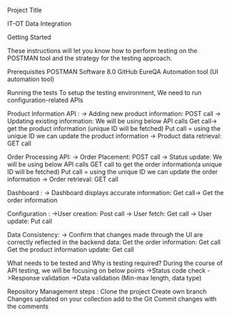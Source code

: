 Project Title

IT-OT Data Integration

Getting Started

These instructions will let you know how to perform testing on the POSTMAN tool and the strategy for the testing approach. 

Prerequisites
POSTMAN Software 8.0 
GitHub
EureQA Automation tool (UI automation tool)

Running the tests
To setup the testing environment, We need to run configuration-related APIs

Product Information API :
-> Adding new product information: POST call
-> Updating existing information: We will be using below API calls
 Get call-> get the  product information (unique ID will be fetched)
 Put call = using the unique ID we can update the product information
-> Product data retrieval: GET call

Order Processing API:
->  Order Placement: POST call
->  Status update: We will be using below API calls
GET call to get the  order information(a unique ID will be fetched) 
Put call = using the unique ID we can update the order information
-> Order retrieval: GET call

Dashboard :
-> Dashboard displays accurate information: Get call-> Get the  order information

Configuration :
->User creation: Post call
-> User fetch: Get call
-> User update: Put call

Data Consistency:
-> Confirm that changes made through the UI are correctly reflected in the backend data:
 Get the order information: Get call
 Get the product information update: Get call

What needs to be tested and Why is testing required?
During the course of API testing, we will be focusing on below points
->Status code check
->Response validation
->Data validation (Min-max length, data type)

 Repository Management steps :
 Clone the project
 Create own branch
 Changes updated on your collection add to the Git
 Commit changes with the comments
  


